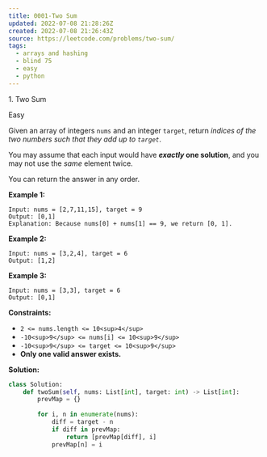 ```yaml
---
title: 0001-Two Sum
updated: 2022-07-08 21:28:26Z
created: 2022-07-08 21:26:43Z
source: https://leetcode.com/problems/two-sum/
tags:
  - arrays and hashing
  - blind 75
  - easy
  - python
---
```


1\. Two Sum

Easy

Given an array of integers `nums` and an integer `target`, return *indices of the two numbers such that they add up to `target`*.

You may assume that each input would have ***exactly* one solution**, and you may not use the *same* element twice.

You can return the answer in any order.

**Example 1:**

```
Input: nums = [2,7,11,15], target = 9
Output: [0,1]
Explanation: Because nums[0] + nums[1] == 9, we return [0, 1].

```

**Example 2:**

```
Input: nums = [3,2,4], target = 6
Output: [1,2]

```

**Example 3:**

```
Input: nums = [3,3], target = 6
Output: [0,1]

```

**Constraints:**

- `2 <= nums.length <= 10<sup>4</sup>`
- `-10<sup>9</sup> <= nums[i] <= 10<sup>9</sup>`
- `-10<sup>9</sup> <= target <= 10<sup>9</sup>`
- **Only one valid answer exists.**

**Solution:**
```python
class Solution:
    def twoSum(self, nums: List[int], target: int) -> List[int]:
        prevMap = {}
        
        for i, n in enumerate(nums):
            diff = target - n
            if diff in prevMap:
                return [prevMap[diff], i]
            prevMap[n] = i
```